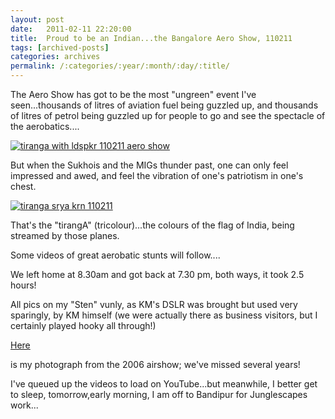 ```yaml
---
layout: post
date:	2011-02-11 22:20:00
title:  Proud to be an Indian...the Bangalore Aero Show, 110211
tags: [archived-posts]
categories: archives
permalink: /:categories/:year/:month/:day/:title/
---
```

The Aero Show has got to be the most "ungreen" event I've seen...thousands of litres of aviation fuel being guzzled up, and thousands of litres of petrol being guzzled up for people to go and see the spectacle of the aerobatics....



<a href="http://s1142.photobucket.com/albums/n602/Deepapctrsglr/?action=view&amp;current=IMG_3311.jpg" target="_blank"><img src="http://i1142.photobucket.com/albums/n602/Deepapctrsglr/IMG_3311.jpg" border="0" alt="tiranga with ldspkr 110211 aero show"></a>


But when the Sukhois and the MIGs thunder past, one can only feel impressed and awed, and feel  the vibration of one's patriotism in one's chest.



<a href="http://s1142.photobucket.com/albums/n602/Deepapctrsglr/?action=view&amp;current=IMG_3315.jpg" target="_blank"><img src="http://i1142.photobucket.com/albums/n602/Deepapctrsglr/IMG_3315.jpg" border="0" alt="tiranga srya krn 110211"></a>



That's the "tirangA" (tricolour)...the colours of the flag of India, being streamed by those planes.


Some videos of great aerobatic stunts will follow....

We left home at 8.30am and got back at 7.30 pm, both ways, it took 2.5 hours!

All pics on my "Sten" vunly, as KM's DSLR was brought but used very sparingly, by KM himself (we were actually there as business visitors, but I certainly played hooky all through!)

<a href="http://deponti.livejournal.com/73999.html"> Here </a>

is my photograph from the 2006 airshow; we've missed several years!


I've queued up the videos  to load on YouTube...but meanwhile, I better get to sleep, tomorrow,early morning, I am off to Bandipur for Junglescapes work...
